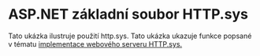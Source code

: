 # <a name="aspnet-core-httpsys-sample"></a>ASP.NET základní soubor HTTP.sys

Tato ukázka ilustruje použití http.sys. Tato ukázka ukazuje funkce popsané v tématu [implementace webového serveru HTTP.sys.](https://docs.microsoft.com/aspnet/core/fundamentals/servers/httpsys)
